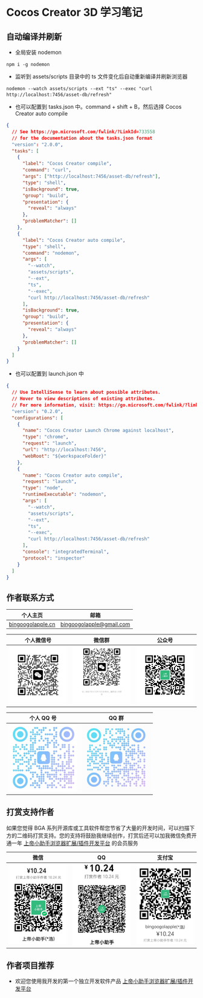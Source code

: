 # Cocos Creator 3D 学习笔记

## 自动编译并刷新

- 全局安装 nodemon

```shell
npm i -g nodemon
```

- 监听到 assets/scripts 目录中的 ts 文件变化后自动重新编译并刷新浏览器

```shell
nodemon --watch assets/scripts --ext "ts" --exec "curl http://localhost:7456/asset-db/refresh"
```

- 也可以配置到 tasks.json 中。command + shift + B，然后选择 Cocos Creator auto compile

```json
{
  // See https://go.microsoft.com/fwlink/?LinkId=733558
  // for the documentation about the tasks.json format
  "version": "2.0.0",
  "tasks": [
    {
      "label": "Cocos Creator compile",
      "command": "curl",
      "args": ["http://localhost:7456/asset-db/refresh"],
      "type": "shell",
      "isBackground": true,
      "group": "build",
      "presentation": {
        "reveal": "always"
      },
      "problemMatcher": []
    },
    {
      "label": "Cocos Creator auto compile",
      "type": "shell",
      "command": "nodemon",
      "args": [
        "--watch",
        "assets/scripts",
        "--ext",
        "ts",
        "--exec",
        "curl http://localhost:7456/asset-db/refresh"
      ],
      "isBackground": true,
      "group": "build",
      "presentation": {
        "reveal": "always"
      },
      "problemMatcher": []
    }
  ]
}
```

- 也可以配置到 launch.json 中

```json
{
  // Use IntelliSense to learn about possible attributes.
  // Hover to view descriptions of existing attributes.
  // For more information, visit: https://go.microsoft.com/fwlink/?linkid=830387
  "version": "0.2.0",
  "configurations": [
    {
      "name": "Cocos Creator Launch Chrome against localhost",
      "type": "chrome",
      "request": "launch",
      "url": "http://localhost:7456",
      "webRoot": "${workspaceFolder}"
    },
    {
      "name": "Cocos Creator auto compile",
      "request": "launch",
      "type": "node",
      "runtimeExecutable": "nodemon",
      "args": [
        "--watch",
        "assets/scripts",
        "--ext",
        "ts",
        "--exec",
        "curl http://localhost:7456/asset-db/refresh"
      ],
      "console": "integratedTerminal",
      "protocol": "inspector"
    }
  ]
}
```

## 作者联系方式

| 个人主页 | 邮箱 |
| ------------- | ------------ |
| <a  href="https://www.bingoogolapple.cn" target="_blank">bingoogolapple.cn</a>  | <a href="mailto:bingoogolapple@gmail.com" target="_blank">bingoogolapple@gmail.com</a> |

| 个人微信号 | 微信群 | 公众号 |
| ------------ | ------------ | ------------ |
| <img width="180" alt="个人微信号" src="https://github.com/bingoogolapple/bga-god-assistant-config/raw/main/images/BGAQrCode.png"> | <img width="180" alt="微信群" src="https://github.com/bingoogolapple/bga-god-assistant-config/raw/main/images/WeChatGroup1QrCode.jpg"> | <img width="180" alt="公众号" src="https://github.com/bingoogolapple/bga-god-assistant-config/raw/main/images/GongZhongHao.png"> |

| 个人 QQ 号 | QQ 群 |
| ------------ | ------------ |
| <img width="180" alt="个人 QQ 号" src="https://github.com/bingoogolapple/bga-god-assistant-config/raw/main/images/BGAQQQrCode.jpg"> | <img width="180" alt="QQ 群" src="https://github.com/bingoogolapple/bga-god-assistant-config/raw/main/images/QQGroup1QrCode.jpg"> |

## 打赏支持作者

如果您觉得 BGA 系列开源库或工具软件帮您节省了大量的开发时间，可以扫描下方的二维码打赏支持。您的支持将鼓励我继续创作，打赏后还可以加我微信免费开通一年 [上帝小助手浏览器扩展/插件开发平台](https://github.com/bingoogolapple/bga-god-assistant-config) 的会员服务

| 微信 | QQ | 支付宝 |
| ------------- | ------------- | ------------- |
| <img width="180" alt="微信" src="https://github.com/bingoogolapple/bga-god-assistant-config/raw/main/images/donate-wechat.jpg"> | <img width="180" alt="QQ" src="https://github.com/bingoogolapple/bga-god-assistant-config/raw/main/images/donate-qq.jpg"> | <img width="180" alt="支付宝" src="https://github.com/bingoogolapple/bga-god-assistant-config/raw/main/images/donate-alipay.jpg"> |

## 作者项目推荐

* 欢迎您使用我开发的第一个独立开发软件产品 [上帝小助手浏览器扩展/插件开发平台](https://github.com/bingoogolapple/bga-god-assistant-config)
